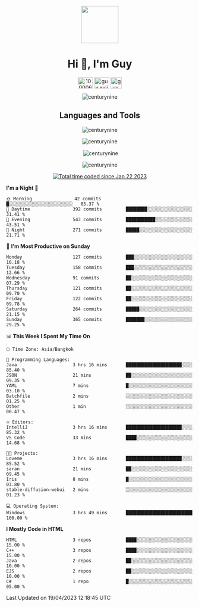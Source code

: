 
<p align="center"> <img src="https://user-images.githubusercontent.com/109062980/213915698-3e79c409-24f8-4471-a5f8-e7a842ad3a0a.gif" width="100" /> </p>
 
<h1 align="center">Hi 👋, I'm Guy</h1>
<p align="center">
<a href="https://fb.com/100006608053988" target="blank"><img align="center" src="https://raw.githubusercontent.com/rahuldkjain/github-profile-readme-generator/master/src/images/icons/Social/facebook.svg" alt="100006608053988" height="30" width="40" /></a>
<a href="https://instagram.com/guy.xvii" target="blank"><img align="center" src="https://raw.githubusercontent.com/rahuldkjain/github-profile-readme-generator/master/src/images/icons/Social/instagram.svg" alt="guy.xvii" height="30" width="40" /></a>
<a href="mailto:liwlifeix@gmail.com" target="blank"><img align="center" src="https://user-images.githubusercontent.com/109062980/226533395-e26b601f-4b8f-456f-affd-55dc944b4149.png" alt="guy.xvii" height="30" width="30" /></a>
</p>

<p align="center"> <img src="https://komarev.com/ghpvc/?username=centurynine&label=Profile%20views&color=0e75b6&style=for-the-badge" alt="centurynine" /> </p>

<h2 align="center">Languages and Tools</h3>

<!-- https://skillicons.dev/ -->
<p align="center">
<img src="https://skillicons.dev/icons?i=html,css,js,bootstrap,jquery,figma,cloudflare,nodejs,php,java,c,cs,cpp,py,dart,flutter,firebase,androidstudio,git,github,linux,docker,kubernetes,sqlite,mysql,mongodb,postman,nginx,express,arduino" alt="centurynine" /> 
</p>
 
<p align="center"><img align="center" src="https://github-readme-stats.vercel.app/api/top-langs?username=centurynine&show_icons=true&locale=en&layout=compact&theme=" alt="centurynine" /></p>

<p align="center">&nbsp;<img align="center" src="https://github-readme-stats.vercel.app/api?username=centurynine&show_icons=true&locale=en&theme=" alt="centurynine" /></p>

<p align="center"><img align="center" src="https://github-readme-streak-stats.herokuapp.com/?user=centurynine&theme=" alt="centurynine" /></p>
<p align="center">
<a href="https://wakatime.com/@9ded98d1-6308-4a11-a75a-63f31fdc4e7a"><img src="https://wakatime.com/badge/user/9ded98d1-6308-4a11-a75a-63f31fdc4e7a.svg" alt="Total time coded since Jan 22 2023" /></a>
  
<!--START_SECTION:waka-->
**I'm a Night 🦉** 

```text
🌞 Morning                42 commits          █░░░░░░░░░░░░░░░░░░░░░░░░   03.37 % 
🌆 Daytime                392 commits         ████████░░░░░░░░░░░░░░░░░   31.41 % 
🌃 Evening                543 commits         ███████████░░░░░░░░░░░░░░   43.51 % 
🌙 Night                  271 commits         █████░░░░░░░░░░░░░░░░░░░░   21.71 % 
```
📅 **I'm Most Productive on Sunday** 

```text
Monday                   127 commits         ███░░░░░░░░░░░░░░░░░░░░░░   10.18 % 
Tuesday                  158 commits         ███░░░░░░░░░░░░░░░░░░░░░░   12.66 % 
Wednesday                91 commits          ██░░░░░░░░░░░░░░░░░░░░░░░   07.29 % 
Thursday                 121 commits         ██░░░░░░░░░░░░░░░░░░░░░░░   09.70 % 
Friday                   122 commits         ██░░░░░░░░░░░░░░░░░░░░░░░   09.78 % 
Saturday                 264 commits         █████░░░░░░░░░░░░░░░░░░░░   21.15 % 
Sunday                   365 commits         ███████░░░░░░░░░░░░░░░░░░   29.25 % 
```


📊 **This Week I Spent My Time On** 

```text
🕑︎ Time Zone: Asia/Bangkok

💬 Programming Languages: 
Java                     3 hrs 16 mins       █████████████████████░░░░   85.40 % 
JSON                     21 mins             ██░░░░░░░░░░░░░░░░░░░░░░░   09.35 % 
YAML                     7 mins              █░░░░░░░░░░░░░░░░░░░░░░░░   03.10 % 
Batchfile                2 mins              ░░░░░░░░░░░░░░░░░░░░░░░░░   01.25 % 
Other                    1 min               ░░░░░░░░░░░░░░░░░░░░░░░░░   00.47 % 

🔥 Editors: 
IntelliJ                 3 hrs 16 mins       █████████████████████░░░░   85.32 % 
VS Code                  33 mins             ████░░░░░░░░░░░░░░░░░░░░░   14.68 % 

🐱‍💻 Projects: 
Loveme                   3 hrs 16 mins       █████████████████████░░░░   85.52 % 
saran                    21 mins             ██░░░░░░░░░░░░░░░░░░░░░░░   09.45 % 
Iris                     8 mins              █░░░░░░░░░░░░░░░░░░░░░░░░   03.80 % 
stable-diffusion-webui   2 mins              ░░░░░░░░░░░░░░░░░░░░░░░░░   01.23 % 

💻 Operating System: 
Windows                  3 hrs 49 mins       █████████████████████████   100.00 % 
```

**I Mostly Code in HTML** 

```text
HTML                     3 repos             ████░░░░░░░░░░░░░░░░░░░░░   15.00 % 
C++                      3 repos             ████░░░░░░░░░░░░░░░░░░░░░   15.00 % 
Java                     2 repos             ██░░░░░░░░░░░░░░░░░░░░░░░   10.00 % 
EJS                      2 repos             ██░░░░░░░░░░░░░░░░░░░░░░░   10.00 % 
C#                       1 repo              █░░░░░░░░░░░░░░░░░░░░░░░░   05.00 % 
```




 Last Updated on 19/04/2023 12:18:45 UTC
<!--END_SECTION:waka-->
  
</p>

